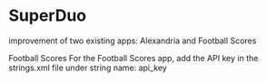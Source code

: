 # SuperDuo
improvement of two existing apps:  Alexandria and Football Scores

Football Scores
For the Football Scores app, add the API key in the strings.xml file under string name:  api_key
